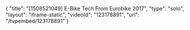 {
    "title": "[1508521049] E-Bike Tech From Eurobike 2017",
    "type": "solo",
    "layout": "iframe-static",
    "videoId": "123178891",
    "url": "\/tvpembed\/123178891"
}
